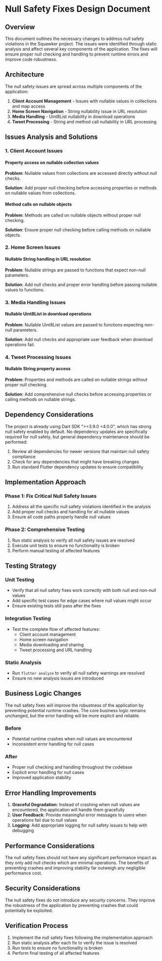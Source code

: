 # Null Safety Fixes Design Document

## Overview

This document outlines the necessary changes to address null safety violations in the Squawker project. The issues were identified through static analysis and affect several key components of the application. The fixes will ensure proper null checking and handling to prevent runtime errors and improve code robustness.

## Architecture

The null safety issues are spread across multiple components of the application:

1. **Client Account Management** - Issues with nullable values in collections and map access
2. **Home Screen Navigation** - String nullability issue in URL resolution
3. **Media Handling** - Uint8List nullability in download operations
4. **Tweet Processing** - String and method call nullability in URL processing

## Issues Analysis and Solutions

### 1. Client Account Issues

#### Property access on nullable collection values

**Problem**: Nullable values from collections are accessed directly without null checks.

**Solution**: Add proper null checking before accessing properties or methods on nullable values from collections.

#### Method calls on nullable objects

**Problem**: Methods are called on nullable objects without proper null checking.

**Solution**: Ensure proper null checking before calling methods on nullable objects.

### 2. Home Screen Issues

#### Nullable String handling in URL resolution

**Problem**: Nullable strings are passed to functions that expect non-null parameters.

**Solution**: Add null checks and proper error handling before passing nullable values to functions.

### 3. Media Handling Issues

#### Nullable Uint8List in download operations

**Problem**: Nullable Uint8List values are passed to functions expecting non-null parameters.

**Solution**: Add null checks and appropriate user feedback when download operations fail.

### 4. Tweet Processing Issues

#### Nullable String property access

**Problem**: Properties and methods are called on nullable strings without proper null checking.

**Solution**: Add comprehensive null checks before accessing properties or calling methods on nullable strings.

## Dependency Considerations

The project is already using Dart SDK ">=3.9.0 <4.0.0", which has strong null safety enabled by default. No dependency updates are specifically required for null safety, but general dependency maintenance should be performed:

1. Review all dependencies for newer versions that maintain null safety compliance
2. Check for any dependencies that might have breaking changes
3. Run standard Flutter dependency updates to ensure compatibility

## Implementation Approach

### Phase 1: Fix Critical Null Safety Issues
1. Address all the specific null safety violations identified in the analysis
2. Add proper null checks and handling for all nullable values
3. Ensure all code paths properly handle null values

### Phase 2: Comprehensive Testing
1. Run static analysis to verify all null safety issues are resolved
2. Execute unit tests to ensure no functionality is broken
3. Perform manual testing of affected features

## Testing Strategy

### Unit Testing
- Verify that all null safety fixes work correctly with both null and non-null values
- Add specific test cases for edge cases where null values might occur
- Ensure existing tests still pass after the fixes

### Integration Testing
- Test the complete flow of affected features:
  - Client account management
  - Home screen navigation
  - Media downloading and sharing
  - Tweet processing and URL handling

### Static Analysis
- Run `flutter analyze` to verify all null safety warnings are resolved
- Ensure no new analysis issues are introduced

## Business Logic Changes

The null safety fixes will improve the robustness of the application by preventing potential runtime crashes. The core business logic remains unchanged, but the error handling will be more explicit and reliable.

### Before
- Potential runtime crashes when null values are encountered
- Inconsistent error handling for null cases

### After
- Proper null checking and handling throughout the codebase
- Explicit error handling for null cases
- Improved application stability

## Error Handling Improvements

1. **Graceful Degradation**: Instead of crashing when null values are encountered, the application will handle them gracefully
2. **User Feedback**: Provide meaningful error messages to users when operations fail due to null values
3. **Logging**: Add appropriate logging for null safety issues to help with debugging

## Performance Considerations

The null safety fixes should not have any significant performance impact as they only add null checks which are minimal operations. The benefits of preventing crashes and improving stability far outweigh any negligible performance cost.

## Security Considerations

The null safety fixes do not introduce any security concerns. They improve the robustness of the application by preventing crashes that could potentially be exploited.

## Verification Process

1. Implement the null safety fixes following the implementation approach
2. Run static analysis after each fix to verify the issue is resolved
3. Run tests to ensure no functionality is broken
4. Perform final testing of all affected features